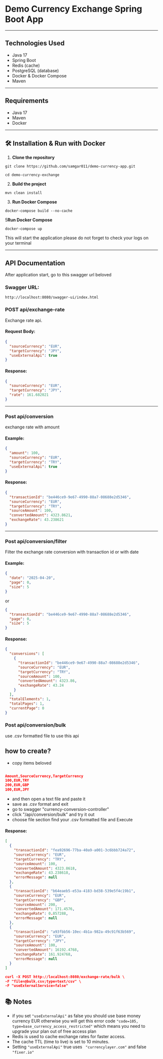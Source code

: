 # Demo Currency Exchange Spring Boot App
---

## Technologies Used
- Java 17
- Spring Boot
- Redis (cache)
- PostgreSQL (database)
- Docker & Docker Compose
- Maven
---

##  Requirements
- Java 17
- Maven
- Docker

---

## 🛠️ Installation & Run with Docker

1. **Clone the repository**
```
git clone https://github.com/samgar011/demo-currency-app.git
```
```
cd demo-currency-exchange
```

2. **Build the project**
```
mvn clean install
```

3. **Run Docker Compose**
```
docker-compose build --no-cache
```
5**Run Docker Compose**
```
docker-compose up
```

This will start the application please do not forget to check your logs on your terminal

---

##  API Documentation
After application start, go to this swagger url beloved
### Swagger URL:
```
http://localhost:8080/swagger-ui/index.html
```

###  POST api/exchange-rate
Exchange rate api.

#### Request Body:
```json
{
  "sourceCurrency": "EUR",
  "targetCurrency": "JPY",
  "useExternalApi": true
}
```

#### Response:
```json
{
  "sourceCurrency": "EUR",
  "targetCurrency": "JPY",
  "rate": 161.682021
}
```

---

###  Post api/conversion
exchange rate with amount

#### Example:
```json
{
  "amount": 100,
  "sourceCurrency": "EUR",
  "targetCurrency": "TRY",
  "useExternalApi": true
}
```

#### Response:
```json
{
  "transactionId": "be446ce9-9e67-4990-88a7-08688e2d5346",
  "sourceCurrency": "EUR",
  "targetCurrency": "TRY",
  "sourceAmount": 100,
  "convertedAmount": 4323.8621,
  "exchangeRate": 43.238621
}
```

---

###  Post api/conversion/filter
Filter the exchange rate conversion with transaction id or with date

#### Example:
```json
{
  "date": "2025-04-20",
  "page": 0,
  "size": 5
}
```
or
```json
{
  "transactionId": "be446ce9-9e67-4990-88a7-08688e2d5346",
  "page": 0,
  "size": 5
}
```

#### Response:
```json
{
  "conversions": [
    {
      "transactionId": "be446ce9-9e67-4990-88a7-08688e2d5346",
      "sourceCurrency": "EUR",
      "targetCurrency": "TRY",
      "sourceAmount": 100,
      "convertedAmount": 4323.86,
      "exchangeRate": 43.24
    }
  ],
  "totalElements": 1,
  "totalPages": 1,
  "currentPage": 0
}
```
###  Post api/conversion/bulk
use .csv formatted file to use this api 
##  how to create?
- copy items beloved
```json

Amount,SourceCurrency,TargetCurrency
100,EUR,TRY
200,EUR,GBP
100,EUR,JPY

```
- and then open a text file and paste it
- save as .csv format and exit
-  go to swagger "currency-conversion-controller"
- click "/api/conversion/bulk" and try it out 
-  choose file section find your .csv formatted file and Execute

#### Response:
```json
[
  {
    "transactionId": "fea92696-77ba-40a9-a001-3c6bbb724a72",
    "sourceCurrency": "EUR",
    "targetCurrency": "TRY",
    "sourceAmount": 100,
    "convertedAmount": 4323.8618,
    "exchangeRate": 43.238618,
    "errorMessage": null
  },
  {
    "transactionId": "b64eaeb5-e53a-4183-bd38-539e5f4c19b1",
    "sourceCurrency": "EUR",
    "targetCurrency": "GBP",
    "sourceAmount": 200,
    "convertedAmount": 171.4576,
    "exchangeRate": 0.857288,
    "errorMessage": null
  },
  {
    "transactionId": "a93fbb56-10ec-4b1a-982a-49c91f63b569",
    "sourceCurrency": "EUR",
    "targetCurrency": "JPY",
    "sourceAmount": 100,
    "convertedAmount": 16192.4768,
    "exchangeRate": 161.924768,
    "errorMessage": null
  }
]
```
```json
curl -X POST http://localhost:8080/exchange-rate/bulk \
-F "file=@bulk.csv;type=text/csv" \
-F "useExternalService=false"
```


## 📚 Notes
- if you set ``` "useExternalApi" ``` as false you should use base money currency EUR otherwise you will get this error code ``` "code=105, type=base_currency_access_restricted" ``` which means you need to upgrade your plan out of free access plan
- Redis is used to cache exchange rates for faster access.
- The cache TTL (time to live) is set to 10 minutes.
- Setting ``` "useExternalApi" ``` true uses ```  "currencylayer.com" ``` and false ``` "fixer.io" ``` 




